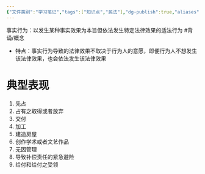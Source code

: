 ```yaml
---
{"文件类别":"学习笔记","tags":["知识点","民法"],"dg-publish":true,"aliases":["非表示行为"],"permalink":"/学习笔记studyup/知识点cheese/事实行为/","dgPassFrontmatter":true,"created":"2024-09-13T08:34:51.718+08:00","updated":"2024-10-28T11:44:24.433+08:00"}
---
```


事实行为：以发生某种事实效果为本旨但依法发生特定法律效果的适法行为 #背诵/概念 
- 特点：事实行为导致的法律效果不取决于行为人的意愿，即便行为人不想发生该法律效果，也会依法发生该法律效果
# 典型表现
1. 先占
2. 占有之取得或者放弃
3. 交付
4. 加工
5. 建造房屋
6. 创作学术或者文艺作品
7. 无因管理
8. 导致补偿责任的紧急避险
9. 给付和给付之受领